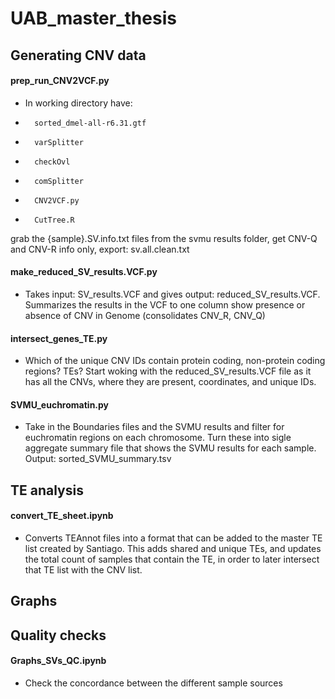 # UAB_master_thesis



## Generating CNV data

#### prep_run_CNV2VCF.py

- In working directory have:
-       sorted_dmel-all-r6.31.gtf
-       varSplitter
-       checkOvl
-       comSplitter 
-       CNV2VCF.py
-       CutTree.R
grab the {sample}.SV.info.txt files from the svmu results folder, get CNV-Q and CNV-R info only, export: sv.all.clean.txt


#### make_reduced_SV_results.VCF.py

- Takes input: SV_results.VCF  and gives output: reduced_SV_results.VCF. Summarizes the results in the VCF to one column show presence or absence of CNV in Genome (consolidates CNV_R, CNV_Q)

#### intersect_genes_TE.py

- Which of the unique CNV IDs contain protein coding, non-protein coding regions? TEs? Start woking with the reduced_SV_results.VCF file as it has all the CNVs, where they are present, coordinates, and unique IDs.

#### SVMU_euchromatin.py

- Take in the Boundaries files and the SVMU results and filter for euchromatin regions on each chromosome. Turn these into sigle aggregate summary file that shows the SVMU results for each sample. Output: sorted_SVMU_summary.tsv


## TE analysis 

#### convert_TE_sheet.ipynb

- Converts TEAnnot files into a format that can be added to the master TE list created by Santiago. This adds shared and unique TEs, and updates the total count of samples that contain the TE, in order to later intersect that TE list with the CNV list. 


## Graphs 


## Quality checks

#### Graphs_SVs_QC.ipynb

-  Check the concordance between the different sample sources
